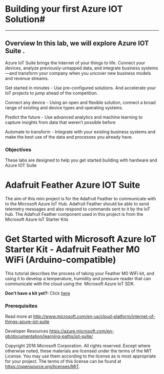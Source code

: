 <a name="HOLTitle"></a>
# Building your first Azure IOT Solution#

---

<a name="Overview"></a>
## Overview In this lab, we will explore Azure IOT Suite . 
   
 Azure IoT Suite brings the Internet of your things to life. Connect your devices, analyze previously-untapped data, and integrate business systems—and transform your company when you uncover new business models and revenue streams.

Get started in minutes - Use pre-configured solutions. And accelerate your IoT projects to jump ahead of the competition.

Connect any device - Using an open and flexible solution, connect a broad range of existing and device types and operating systems.

Predict the future - Use advanced analytics and machine learning to capture insights from data that weren’t possible before

Automate to transform -  Integrate with your existing business systems and make the best use of the data and processes you already have.

<a name="Objectives"></a>
### Objectives ###

These labs are designed to help you get started building with hardware and Azure IOT Suite 

# Adafruit Feather Azure IOT Suite

The aim of this mini project is for the Adafruit Feather to communicate with to the Microsoft Azure IoT Hub. Adafruit Feather should be able to send telemetry messages and also respond to commands sent to it by the IoT hub. The Adafruit Feather component used in this project is from the Microsoft Azure IoT Starter Kits 

# Get Started with Microsoft Azure IoT Starter Kit - Adafruit Feather M0 WiFi (Arduino-compatible)
This tutorial describes the process of taking your Feather M0 WiFi kit, and using it to develop a temperature, humidity and pressure reader that can communicate with the cloud using the  Microsoft Azure IoT SDK. 


**Don't have a kit yet?:** Click [here](http://azure.com/iotstarterkits)

<a name="Prerequisites"></a>
### Prerequisites ###

Read more at http://www.microsoft.com/en-us/cloud-platform/internet-of-things-azure-iot-suite

Developer Resources https://azure.microsoft.com/en-gb/documentation/learning-paths/iot-suite/

Copyright 2016 Microsoft Corporation. All rights reserved. Except where otherwise noted, these materials are licensed under the terms of the MIT License. You may use them according to the license as is most appropriate for your project. The terms of this license can be found at https://opensource.org/licenses/MIT.
